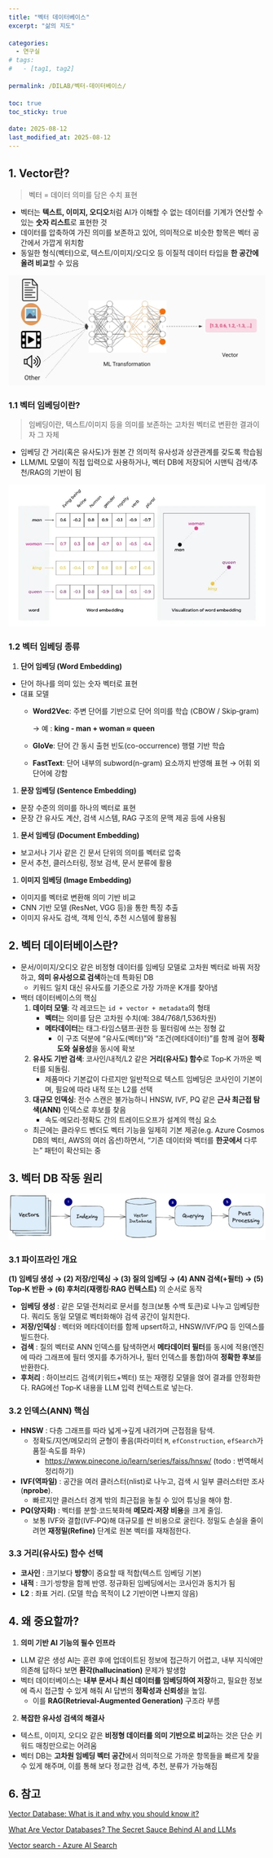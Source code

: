 ```yaml
---
title: "벡터 데이터베이스"
excerpt: "삶의 지도"

categories:
  - 연구실
# tags:
#   - [tag1, tag2]

permalink: /DILAB/벡터-데이터베이스/

toc: true
toc_sticky: true

date: 2025-08-12
last_modified_at: 2025-08-12
---
```


## 1. Vector란?

> 벡터 = 데이터 의미를 담은 수치 표현

- 벡터는 **텍스트, 이미지, 오디오**처럼 AI가 이해할 수 없는 데이터를 기계가 연산할 수 있는 **숫자 리스트**로 표현한 것
- 데이터를 압축하여 가진 의미를 보존하고 있어, 의미적으로 비슷한 항목은 벡터 공간에서 가깝게 위치함
- 동일한 형식(벡터)으로, 텍스트/이미지/오디오 등 이질적 데이터 타입을 **한 공간에 올려 비교**할 수 있음

<img src="../assets/images/vectorDatabase/vector.jpg" />

### 1.1 벡터 임베딩이란?

> 임베딩이란, 텍스트/이미지 등을 의미를 보존하는 고차원 벡터로 변환한 결과이자 그 자체

- 임베딩 간 거리(혹은 유사도)가 원본 간 의미적 유사성과 상관관계를 갖도록 학습됨
- LLM/ML 모델이 직접 입력으로 사용하거나, 벡터 DB에 저장되어 시맨틱 검색/추천/RAG의 기반이 됨
    
<img src="../assets/images/vectorDatabase/embedding.jpg" />
    

### 1.2 벡터 임베딩 종류

1. **단어 임베딩 (Word Embedding)**
- 단어 하나를 의미 있는 숫자 벡터로 표현
- 대표 모델
    - **Word2Vec**: 주변 단어를 기반으로 단어 의미를 학습 (CBOW / Skip‑gram)
        
        → 예 : **king - man + woman ≈ queen**
        
    - **GloVe**: 단어 간 동시 출현 빈도(co-occurrence) 행렬 기반 학습
    - **FastText**: 단어 내부의 subword(n-gram) 요소까지 반영해 표현 → 어휘 외 단어에 강함

1. **문장 임베딩 (Sentence Embedding)**
- 문장 수준의 의미를 하나의 벡터로 표현
- 문장 간 유사도 계산, 검색 시스템, RAG 구조의 문맥 제공 등에 사용됨

1.  **문서 임베딩 (Document Embedding)**
- 보고서나 기사 같은 긴 문서 단위의 의미를 벡터로 압축
- 문서 추천, 클러스터링, 정보 검색, 문서 분류에 활용

1. **이미지 임베딩 (Image Embedding)**
- 이미지를 벡터로 변환해 의미 기반 비교
- CNN 기반 모델 (ResNet, VGG 등)을 통한 특징 추출
- 이미지 유사도 검색, 객체 인식, 추천 시스템에 활용됨

## 2. 벡터 데이터베이스란?

- 문서/이미지/오디오 같은 비정형 데이터를 임베딩 모델로 고차원 벡터로 바꿔 저장하고, **의미 유사성으로 검색**하는데 특화된 DB
    - 키워드 일치 대신 유사도를 기준으로 가장 가까운 K개를 찾아냄
- 백터 데이터베이스의 핵심
    1. **데이터 모델**: 각 레코드는 `id + vector + metadata`의 형태
        - **벡터**는 의미를 담은 고차원 수치(예: 384/768/1,536차원)
        - **메타데이터**는 태그·타임스탬프·권한 등 필터링에 쓰는 정형 값
            - 이 구조 덕분에 “유사도(벡터)”와 “조건(메타데이터)”를 함께 걸어 **정확도와 실용성**을 동시에 확보
    2. **유사도 기반 검색**: 코사인/내적/L2 같은 **거리(유사도) 함수**로 Top‑K 가까운 벡터를 되돌림. 
        - 제품마다 기본값이 다르지만 일반적으로 텍스트 임베딩은 코사인이 기본이며, 필요에 따라 내적 또는 L2를 선택
    3. **대규모 인덱싱**: 전수 스캔은 불가능하니 HNSW, IVF, PQ 같은 **근사 최근접 탐색(ANN)** 인덱스로 후보를 찾음
        - 속도·메모리·정확도 간의 트레이드오프가 설계의 핵심 요소
    - 최근에는 클라우드 벤더도 벡터 기능을 일제히 기본 제공(e.g. Azure Cosmos DB의 벡터, AWS의 여러 옵션)하면서, “기존 데이터와 벡터를 **한곳에서** 다루는” 패턴이 확산되는 중

## 3. 벡터 DB 작동 원리

<img src="../assets/images/vectorDatabase/pipeLine.jpg" />

### 3.1 파이프라인 개요

<aside>

**(1) 임베딩 생성 → (2) 저장/인덱싱 → (3) 질의 임베딩 → (4) ANN 검색(+필터) → (5) Top‑K 반환 → (6) 후처리(재랭킹·RAG 컨텍스트)** 의 순서로 동작

</aside>

- **임베딩 생성** : 같은 모델·전처리로 문서를 청크(보통 수백 토큰)로 나누고 임베딩한다. 쿼리도 동일 모델로 벡터화해야 검색 공간이 일치한다.
- **저장/인덱싱** : 벡터와 메타데이터를 함께 upsert하고, HNSW/IVF/PQ 등 인덱스를 빌드한다.
- **검색** : 질의 벡터로 ANN 인덱스를 탐색하면서 **메타데이터 필터**를 동시에 적용(엔진에 따라 그래프에 필터 엣지를 추가하거나, 필터 인덱스를 통합)하여 **정확한 후보**를 반환한다.
- **후처리** : 하이브리드 검색(키워드+벡터) 또는 재랭킹 모델을 얹어 결과를 안정화한다. RAG에선 Top‑K 내용을 LLM 입력 컨텍스트로 넣는다.

### 3.2 인덱스(ANN) 핵심

- **HNSW** : 다층 그래프를 따라 넓게→깊게 내려가며 근접점을 탐색.
    - 정확도/지연/메모리의 균형이 좋음(파라미터 `M`, `efConstruction`, `efSearch`가 품질·속도를 좌우)
        - https://www.pinecone.io/learn/series/faiss/hnsw/ (todo : 번역해서 정리하기)
- **IVF(역파일)** : 공간을 여러 클러스터(nlist)로 나누고, 검색 시 일부 클러스터만 조사(**nprobe**).
    - 빠르지만 클러스터 경계 밖의 최근접을 놓칠 수 있어 튜닝을 해야 함.
- **PQ(양자화)** : 벡터를 분할·코드북화해 **메모리·저장 비용**을 크게 줄임.
    - 보통 IVF와 결합(IVF‑PQ)해 대규모를 싼 비용으로 굴린다. 정밀도 손실을 줄이려면 **재정밀(Refine)** 단계로 원본 벡터를 재채점한다.

### 3.3 거리(유사도) 함수 선택

- **코사인** : 크기보다 **방향**이 중요할 때 적합(텍스트 임베딩 기본)
- **내적** : 크기·방향을 함께 반영. 정규화된 임베딩에서는 코사인과 동치가 됨
- **L2** : 좌표 거리. (모델 학습 목적이 L2 기반이면 나쁘지 않음)

## 4. 왜 중요할까?

1. **의미 기반 AI 기능의 필수 인프라**
- LLM 같은 생성 AI는 훈련 후에 업데이트된 정보에 접근하기 어렵고, 내부 지식에만 의존해 답하다 보면 **환각(hallucination)** 문제가 발생함
- 벡터 데이터베이스는 **내부 문서나 최신 데이터를 임베딩하여 저장**하고, 필요한 정보에 즉시 접근할 수 있게 해줘 AI 답변의 **정확성과 신뢰성**을 높임.
    - 이를 **RAG(Retrieval-Augmented Generation)** 구조라 부름

2. **복잡한 유사성 검색의 해결사**

- 텍스트, 이미지, 오디오 같은 **비정형 데이터를 의미 기반으로 비교**하는 것은 단순 키워드 매칭만으로는 어려움
- 벡터 DB는 **고차원 임베딩 벡터 공간**에서 의미적으로 가까운 항목들을 빠르게 찾을 수 있게 해주며, 이를 통해 보다 정교한 검색, 추천, 분류가 가능해짐

## 6. 참고

[Vector Database: What is it and why you should know it?](https://medium.com/@EjiroOnose/vector-database-what-is-it-and-why-you-should-know-it-ae7e7dca82a4)

[What Are Vector Databases? The Secret Sauce Behind AI and LLMs](https://medium.com/@tahirbalarabe2/what-are-vector-databases-the-secret-sauce-behind-ai-and-llms-62ff320a6843)

[Vector search - Azure AI Search](https://learn.microsoft.com/en-us/azure/search/vector-search-overview?utm_source=chatgpt.com)
